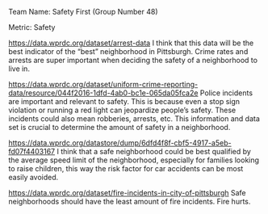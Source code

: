 Team Name: Safety First (Group Number 48)

Metric:
Safety



https://data.wprdc.org/dataset/arrest-data
I think that this data will be the best indicator of the “best” neighborhood in Pittsburgh. Crime rates and arrests are super important when deciding the safety of a neighborhood to live in. 

https://data.wprdc.org/dataset/uniform-crime-reporting-data/resource/044f2016-1dfd-4ab0-bc1e-065da05fca2e
Police incidents are important and relevant to safety. This is because even a stop sign violation or running a red light can jeopardize people’s safety. These incidents could also mean robberies, arrests, etc. This information and data set is crucial to determine the amount of safety in a neighborhood.

https://data.wprdc.org/datastore/dump/6dfd4f8f-cbf5-4917-a5eb-fd07f4403167
I think that a safe neighborhood could be best qualified by the average speed limit of the neighborhood, especially for families looking to raise children, this way the risk factor for car accidents can be most easily avoided.

https://data.wprdc.org/dataset/fire-incidents-in-city-of-pittsburgh
Safe neighborhoods should have the least amount of fire incidents. Fire hurts.
